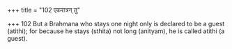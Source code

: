 +++
title = "102 एकरात्रन् तु"

+++
102	But a Brahmana who stays one night only is declared to be a guest (atithi); for because he stays (sthita) not long (anityam), he is called atithi (a guest).